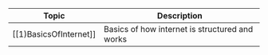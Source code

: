 
| Topic                  | Description                                    |
| ---------------------- | ---------------------------------------------- |
| [[1)BasicsOfInternet]] | Basics of how internet is structured and works |
